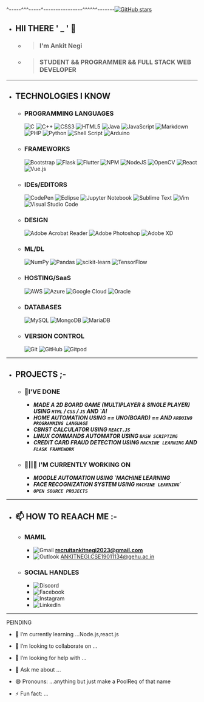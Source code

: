 ^-----^^^-----^----------------^^^^^^-------<a href="https://github.com/serAnkii/vue-test/stargazers"><img alt="GitHub stars" src="https://img.shields.io/github/stars/serAnkii/vue-test?style=social"></a>
- ## HII THERE  ' _ ' 👋


  - >  ### I'm **Ankit Negi** 
  - >  ### STUDENT && PROGRAMMER && FULL STACK WEB DEVELOPER
 
 ***
- ## TECHNOLOGIES I KNOW
  - ### PROGRAMMING LANGUAGES 
     ![C](https://img.shields.io/badge/c-%2300599C.svg?style=for-the-badge&logo=c&logoColor=white)
     ![C++](https://img.shields.io/badge/c++-%2300599C.svg?style=for-the-badge&logo=c%2B%2B&logoColor=white)
     ![CSS3](https://img.shields.io/badge/css3-%231572B6.svg?style=for-the-badge&logo=css3&logoColor=white)
     ![HTML5](https://img.shields.io/badge/html5-%23E34F26.svg?style=for-the-badge&logo=html5&logoColor=white)
     ![Java](https://img.shields.io/badge/java-%23ED8B00.svg?style=for-the-badge&logo=java&logoColor=white)
     ![JavaScript](https://img.shields.io/badge/javascript-%23323330.svg?style=for-the-badge&logo=javascript&logoColor=%23F7DF1E)
     ![Markdown](https://img.shields.io/badge/markdown-%23000000.svg?style=for-the-badge&logo=markdown&logoColor=white)
     ![PHP](https://img.shields.io/badge/php-%23777BB4.svg?style=for-the-badge&logo=php&logoColor=white)
     ![Python](https://img.shields.io/badge/python-3670A0?style=for-the-badge&logo=python&logoColor=ffdd54)
     ![Shell Script](https://img.shields.io/badge/shell_script-%23121011.svg?style=for-the-badge&logo=gnu-bash&logoColor=white)
     ![Arduino](https://img.shields.io/badge/-Arduino-00979D?style=for-the-badge&logo=Arduino&logoColor=white)
  - ### FRAMEWORKS
     ![Bootstrap](https://img.shields.io/badge/bootstrap-%23563D7C.svg?style=for-the-badge&logo=bootstrap&logoColor=white)
    ![Flask](https://img.shields.io/badge/flask-%23000.svg?style=for-the-badge&logo=flask&logoColor=white)
     ![Flutter](https://img.shields.io/badge/Flutter-%2302569B.svg?style=for-the-badge&logo=Flutter&logoColor=white)
     ![NPM](https://img.shields.io/badge/NPM-%23000000.svg?style=for-the-badge&logo=npm&logoColor=white)
     ![NodeJS](https://img.shields.io/badge/node.js-6DA55F?style=for-the-badge&logo=node.js&logoColor=white)
    ![OpenCV](https://img.shields.io/badge/opencv-%23white.svg?style=for-the-badge&logo=opencv&logoColor=white)
    ![React](https://img.shields.io/badge/react-%2320232a.svg?style=for-the-badge&logo=react&logoColor=%2361DAFB)
     ![Vue.js](https://img.shields.io/badge/vuejs-%2335495e.svg?style=for-the-badge&logo=vuedotjs&logoColor=%234FC08D)
  - ### IDEs/EDITORS
     ![CodePen](https://img.shields.io/badge/CodePen-white?style=for-the-badge&logo=codepen&logoColor=black)
     ![Eclipse](https://img.shields.io/badge/Eclipse-FE7A16.svg?style=for-the-badge&logo=Eclipse&logoColor=white)
     ![Jupyter Notebook](https://img.shields.io/badge/jupyter-%23FA0F00.svg?style=for-the-badge&logo=jupyter&logoColor=white)
     ![Sublime Text](https://img.shields.io/badge/sublime_text-%23575757.svg?style=for-the-badge&logo=sublime-text&logoColor=important)
     ![Vim](https://img.shields.io/badge/VIM-%2311AB00.svg?style=for-the-badge&logo=vim&logoColor=white)
     ![Visual Studio Code](https://img.shields.io/badge/Visual%20Studio%20Code-0078d7.svg?style=for-the-badge&logo=visual-studio-code&logoColor=white)
  - ### DESIGN
     ![Adobe Acrobat Reader](https://img.shields.io/badge/Adobe%20Acrobat%20Reader-EC1C24.svg?style=for-the-badge&logo=Adobe%20Acrobat%20Reader&logoColor=white)
     ![Adobe Photoshop](https://img.shields.io/badge/adobephotoshop-%2331A8FF.svg?style=for-the-badge&logo=adobephotoshop&logoColor=white)
     ![Adobe XD](https://img.shields.io/badge/Adobe%20XD-470137?style=for-the-badge&logo=Adobe%20XD&logoColor=#FF61F6)
 
  - ### ML/DL
     ![NumPy](https://img.shields.io/badge/numpy-%23013243.svg?style=for-the-badge&logo=numpy&logoColor=white)
     ![Pandas](https://img.shields.io/badge/pandas-%23150458.svg?style=for-the-badge&logo=pandas&logoColor=white)
     ![scikit-learn](https://img.shields.io/badge/scikit--learn-%23F7931E.svg?style=for-the-badge&logo=scikit-learn&logoColor=white)
     ![TensorFlow](https://img.shields.io/badge/TensorFlow-%23FF6F00.svg?style=for-the-badge&logo=TensorFlow&logoColor=white)
  - ### HOSTING/SaaS
     ![AWS](https://img.shields.io/badge/AWS-%23FF9900.svg?style=for-the-badge&logo=amazon-aws&logoColor=white)
     ![Azure](https://img.shields.io/badge/azure-%230072C6.svg?style=for-the-badge&logo=microsoftazure&logoColor=white)
     ![Google Cloud](https://img.shields.io/badge/GoogleCloud-%234285F4.svg?style=for-the-badge&logo=google-cloud&logoColor=white)
     ![Oracle](https://img.shields.io/badge/Oracle-F80000?style=for-the-badge&logo=oracle&logoColor=white)
  - ### DATABASES
     ![MySQL](https://img.shields.io/badge/mysql-%2300f.svg?style=for-the-badge&logo=mysql&logoColor=white)
     ![MongoDB](https://img.shields.io/badge/MongoDB-%234ea94b.svg?style=for-the-badge&logo=mongodb&logoColor=white)
     ![MariaDB](https://img.shields.io/badge/MariaDB-003545?style=for-the-badge&logo=mariadb&logoColor=white)
  - ### VERSION CONTROL
     ![Git](https://img.shields.io/badge/git-%23F05033.svg?style=for-the-badge&logo=git&logoColor=white)
     ![GitHub](https://img.shields.io/badge/github-%23121011.svg?style=for-the-badge&logo=github&logoColor=white)
     ![Gitpod](https://img.shields.io/badge/gitpod-f06611.svg?style=for-the-badge&logo=gitpod&logoColor=white)

***
- ## PROJECTS ;-
  - ### 🐥I'VE DONE
    -  **_MADE A 2D BOARD GAME (MULTIPLAYER & SINGLE PLAYER) USING `HTML` / `CSS` / `JS` AND `AI_**
    -  **_HOME AUTOMATION USING == UNO(BOARD) == AND `ARDUINO PROGRAMMING LANGUAGE`_**
    -  **_CBNST CALCULATOR USING `REACT.JS`_**
    -  **_LINUX COMMANDS AUTOMATOR USING `BASH SCRIPTING`_**
    -  **_CREDIT CARD FRAUD DETECTION USING `MACHINE LEARNING` AND `FLASK FRAMEWORK`_**
  - ### 🥚||🐣 I'M CURRENTLY WORKING ON 
    -  **_MOODLE AUTOMATION USING `MACHINE LEARNING_** 
    -  **_FACE RECOGNIZATION SYSTEM USING `MACHINE LEARNING`_**`
    -  **_`OPEN SOURCE PROJECTS`_** 
***
- ## 📫 HOW TO REAACH ME :- 
  - ### MAMIL 
    - ![Gmail](https://img.shields.io/badge/Gmail-D14836?style=for-the-badge&logo=gmail&logoColor=white) **recruitankitnegi2023@gmail.com**
    - ![Outlook](https://img.shields.io/badge/Microsoft_Outlook-0078D4?style=for-the-badge&logo=microsoft-outlook&logoColor=white) ANKITNEGI.CSE19011134@gehu.ac.in
  - ### SOCIAL HANDLES
    - ![Discord](https://img.shields.io/badge/%3CServer%3E-%237289DA.svg?style=for-the-badge&logo=discord&logoColor=white) 
    - ![Facebook](https://img.shields.io/badge/Facebook-%231877F2.svg?style=for-the-badge&logo=Facebook&logoColor=white)
    - ![Instagram](https://img.shields.io/badge/<handle>-%23E4405F.svg?style=for-the-badge&logo=Instagram&logoColor=white)
    - ![LinkedIn](https://img.shields.io/badge/linkedin-%230077B5.svg?style=for-the-badge&logo=linkedin&logoColor=white)
   
***
PEINDING
- 🌱 I’m currently learning ...Node.js,react.js
- 👯 I’m looking to collaborate on ...
- 🤔 I’m looking for help with ...
- 💬 Ask me about ...

- 😄 Pronouns: ...anything but just make a PoolReq of that name
- ⚡ Fun fact: ... 

